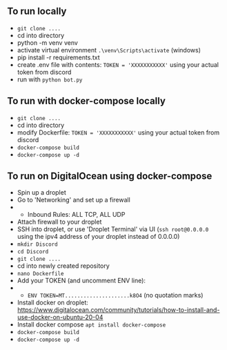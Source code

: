 ## To run locally

- ```git clone ....```
- cd into directory
- python -m venv venv
- activate virtual environment ```.\venv\Scripts\activate```  (windows)
- pip install -r requirements.txt
- create .env file with contents: ```TOKEN = 'XXXXXXXXXXX'``` using your actual token from discord
- run with ```python bot.py```

## To run with docker-compose locally

- ```git clone ....```
- cd into directory
- modify Dockerfile: ```TOKEN = 'XXXXXXXXXXX'``` using your actual token from discord
- ```docker-compose build```
- ```docker-compose up -d```

## To run on DigitalOcean using docker-compose

- Spin up a droplet
- Go to 'Networking' and set up a firewall
- - Inbound Rules: ALL TCP, ALL UDP
- Attach firewall to your droplet
- SSH into droplet, or use 'Droplet Terminal' via UI (```ssh root@0.0.0.0``` using the ipv4 address of your droplet instead of 0.0.0.0)
- ```mkdir Discord```
- ```cd Discord```
- ```git clone ....```
- cd into newly created repository
- ```nano Dockerfile```
- Add your TOKEN (and uncomment ENV line):
- - ```ENV TOKEN=MT.....................k8O4``` (no quotation marks)
- Install docker on droplet: https://www.digitalocean.com/community/tutorials/how-to-install-and-use-docker-on-ubuntu-20-04
- Install docker compose ```apt install docker-compose```
- ```docker-compose build```
- ```docker-compose up -d```
